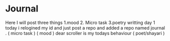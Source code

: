 # Journal
Here I will post three things 1.mood 2. Micro task 3.poetry writting 
day 1 
today i relogined my id and just post a repo and added a repo named journal . ( micro task )
( mood ) dear scroller is my todays behaviour 
( poet/shayari )
